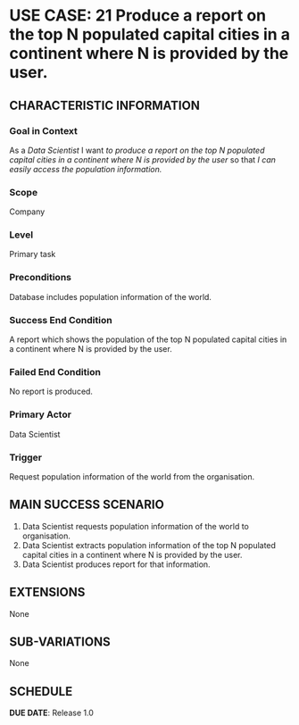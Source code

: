 # USE CASE: 21 Produce a report on the top N populated capital cities in a continent where N is provided by the user.
## CHARACTERISTIC INFORMATION

### Goal in Context

As a *Data Scientist* I want *to produce a report on the top N populated capital cities in a continent where N is provided by the user* so that *I can easily access the population information.*

### Scope

Company

### Level

Primary task

### Preconditions

Database includes population information of the world.

### Success End Condition

A report which shows the population of the top N populated capital cities in a continent where N is provided by the user.

### Failed End Condition

No report is produced.

### Primary Actor

Data Scientist

### Trigger

Request population information of the world from the organisation.

## MAIN SUCCESS SCENARIO

1. Data Scientist requests population information of the world to organisation.
2. Data Scientist extracts population information of the top N populated capital cities in a continent where N is provided by the user.
3. Data Scientist produces report for that information.

## EXTENSIONS

None

## SUB-VARIATIONS

None

## SCHEDULE

**DUE DATE**: Release 1.0